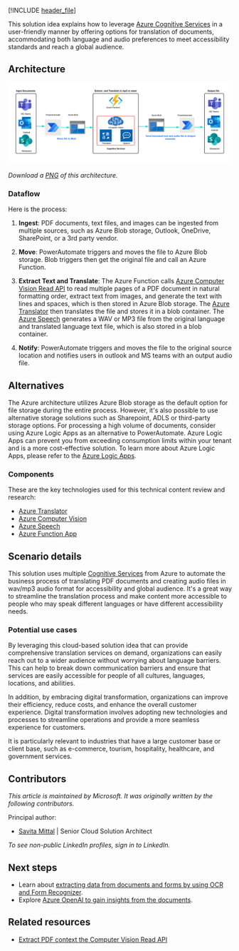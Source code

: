 [!INCLUDE [header_file](../../../includes/sol-idea-header.md)]

This solution idea explains how to leverage [Azure Cognitive Services](https://learn.microsoft.com/en-us/azure/cognitive-services/) in a user-friendly manner by offering options for translation of documents, accommodating both language and audio preferences to meet accessibility standards and reach a global audience.

## Architecture

![Diagram that shows how to ingest, extract and translate documents in language and audio.](https://github.com/msavita-cloud/architecture-center/blob/main/docs/solution-ideas/media/document-translation-for-language-and-audio-for-accessbility.png)

*Download a [PNG](https://github.com/msavita-cloud/architecture-center/blob/main/docs/solution-ideas/media/document-translation-for-language-and-audio-for-accessbility.png) of this architecture.*

### Dataflow
 
Here is the process:

1. <B>Ingest</B>: PDF documents, text files, and images can be ingested from multiple sources, such as Azure Blob storage, Outlook, OneDrive, SharePoint, or a 3rd party vendor.

1. <B>Move</B>: PowerAutomate triggers and moves the file to Azure Blob storage. Blob triggers then get the original file and call an Azure Function.

1. <B>Extract Text and Translate</B>: The Azure Function calls [Azure Computer Vision Read API](https://learn.microsoft.com/en-us/azure/cognitive-services/Computer-vision/how-to/call-read-api) to read multiple pages of a PDF document in natural formatting order, extract text from images, and generate the text with lines and spaces, which is then stored in Azure Blob storage. The [Azure Translator](https://azure.microsoft.com/en-us/products/cognitive-services/translator/) then translates the file and stores it in a blob container. The [Azure Speech](https://azure.microsoft.com/en-us/products/cognitive-services/speech-services/) generates a WAV or MP3 file from the original language and translated language text file, which is also stored in a blob container.

1. <B>Notify</B>: PowerAutomate triggers and moves the file to the original source location and notifies users in outlook and MS teams with an output audio file.


## Alternatives
The Azure architecture utilizes Azure Blob storage as the default option for file storage during the entire process. However, it's also possible to use alternative storage solutions such as Sharepoint, ADLS or third-party storage options. For processing a high volume of documents, consider using Azure Logic Apps as an alternative to PowerAutomate. Azure Logic Apps can prevent you from exceeding consumption limits within your tenant and is a more cost-effective solution. To learn more about Azure Logic Apps, please refer to the [Azure Logic Apps](https://learn.microsoft.com/en-us/azure/logic-apps/logic-apps-overview).


### Components

These are the key technologies used for this technical content review and research:

* [Azure Translator](https://azure.microsoft.com/en-us/products/cognitive-services/translator/)
* [Azure Computer Vision](https://azure.microsoft.com/services/cognitive-services/computer-vision)
* [Azure Speech](https://azure.microsoft.com/en-us/products/cognitive-services/speech-services/)
* [Azure Function App](https://azure.microsoft.com/en-au/products/functions//)


## Scenario details

This solution uses multiple [Cognitive Services](https://learn.microsoft.com/en-us/azure/cognitive-services/) from Azure to automate the business process of translating PDF documents and creating audio files in wav/mp3 audio format for accessibility and global audience. It's a great way to streamline the translation process and make content more accessible to people who may speak different languages or have different accessibility needs.

### Potential use cases

By leveraging this cloud-based solution idea that can provide comprehensive translation services on demand, organizations can easily reach out to a wider audience without worrying about language barriers. This can help to break down communication barriers and ensure that services are easily accessible for people of all cultures, languages, locations, and abilities.

In addition, by embracing digital transformation, organizations can improve their efficiency, reduce costs, and enhance the overall customer experience. Digital transformation involves adopting new technologies and processes to streamline operations and provide a more seamless experience for customers. 

 It is particularly relevant to industries that have a large customer base or client base, such as e-commerce, tourism, hospitality, healthcare, and government services.

## Contributors

*This article is maintained by Microsoft. It was originally written by the following contributors.*

Principal author:

* [Savita Mittal](https://www.linkedin.com/in/savitamittal) | Senior Cloud Solution Architect

*To see non-public LinkedIn profiles, sign in to LinkedIn.*

## Next steps

* Learn about [extracting data from documents and forms by using OCR and Form Recognizer](/Shows/AI-Show/Extracting-Data-From-Documents-and-Forms-with-OCR-and-Form-Recognizer).
* Explore [Azure OpenAI to gain insights from the documents](https://azure.microsoft.com/en-us/products/cognitive-services/openai-service/).


## Related resources

- [Extract PDF context the Computer Vision Read API](https://learn.microsoft.com/en-us/azure/cognitive-services/Computer-vision/how-to/call-read-api)

